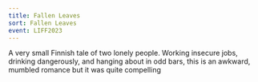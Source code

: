 ```yaml
---
title: Fallen Leaves
sort: Fallen Leaves
event: LIFF2023
---
```

A very small Finnish tale of two lonely people. Working insecure jobs, drinking dangerously, and hanging about in odd bars,  this is an awkward, mumbled romance but it was quite compelling
